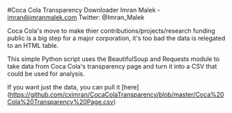 #Coca Cola Transparency Downloader
Imran Malek - imran@imranmalek.com 
Twitter: @Imran_Malek

Coca Cola's move to make thier contributions/projects/research funding public is a big step for a major corporation, it's too bad the data is relegated to an HTML table. 

This simple Python script uses the BeautifulSoup and Requests module to take data from Coca Cola's transparency page and turn it into a CSV that could be used for analysis. 

If you want just the data, you can pull it [here] (https://github.com/cximran/CocaColaTransparency/blob/master/Coca%20Cola%20Transparency%20Page.csv)
